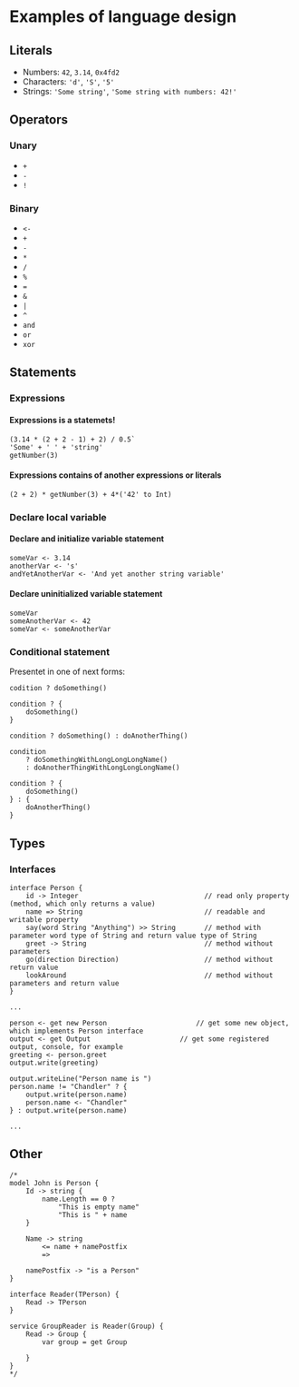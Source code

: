 # Examples of language design
## Literals
* Numbers: `42`, `3.14`, `0x4fd2`
* Characters: `'d'`, `'S'`, `'5'`
* Strings: `'Some string'`, `'Some string with numbers: 42!'`

## Operators
### Unary
* `+`
* `-`
* `!`

### Binary
* `<-`
* `+`
* `-`
* `*`
* `/`
* `%`
* `=`
* `&`
* `|`
* `^`
* `and`
* `or`
* `xor`

## Statements
### Expressions
#### Expressions is a statemets!
```
(3.14 * (2 + 2 - 1) + 2) / 0.5`
'Some' + ' ' + 'string'
getNumber(3)
```
#### Expressions contains of another expressions or literals
```
(2 + 2) * getNumber(3) + 4*('42' to Int)
```
### Declare local variable
#### Declare and initialize variable statement
```
someVar <- 3.14
anotherVar <- 's'
andYetAnotherVar <- 'And yet another string variable'
```
#### Declare uninitialized variable statement
```
someVar
someAnotherVar <- 42
someVar <- someAnotherVar
```
### Conditional statement
Presentet in one of next forms:
```
codition ? doSomething()
```
```
condition ? {
    doSomething()
}
```
```
condition ? doSomething() : doAnotherThing()
```
```
condition
    ? doSomethingWithLongLongLongName()
    : doAnotherThingWithLongLongLongName()
```
```
condition ? {
    doSomething()
} : {
    doAnotherThing()
}
```
## Types
### Interfaces
```
interface Person {
	id -> Integer                               // read only property (method, which only returns a value)
	name => String                              // readable and writable property
	say(word String "Anything") >> String       // method with parameter word type of String and return value type of String
	greet -> String                             // method without parameters
	go(direction Direction)                     // method without return value
	lookAround                                  // method without parameters and return value
}

...

person <- get new Person                      // get some new object, which implements Person interface
output <- get Output                      // get some registered output, console, for example
greeting <- person.greet
output.write(greeting)

output.writeLine("Person name is ")
person.name != "Chandler" ? {
    output.write(person.name)
    person.name <- "Chandler"
} : output.write(person.name)
    
...
```
## Other
```
/*
model John is Person {
	Id -> string {
		name.Length == 0 ?
			"This is empty name"
			"This is " + name
	}

	Name -> string
		<= name + namePostfix
		=>

	namePostfix -> "is a Person"
}

interface Reader(TPerson) {
	Read -> TPerson
}

service GroupReader is Reader(Group) {
	Read -> Group {
		var group = get Group

	}
}
*/
```
